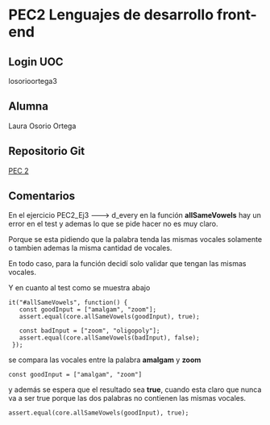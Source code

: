 # PEC2 Lenguajes de desarrollo front-end

## Login UOC
losorioortega3

## Alumna
Laura Osorio Ortega

## Repositorio Git
[PEC 2](https://github.com/laliiosorio/PEC2-FRONTEND)

## Comentarios
En el ejercicio PEC2_Ej3 ---> d_every en la función **allSameVowels** hay un error en el test y ademas lo que se pide hacer no es muy claro.


Porque se esta pidiendo que la palabra tenda las mismas vocales solamente o tambien ademas la misma cantidad de vocales.

En todo caso, para la función decidí solo validar que tengan las mismas vocales.

Y en cuanto al test como se muestra abajo

 ```
 it("#allSameVowels", function() {
    const goodInput = ["amalgam", "zoom"];
    assert.equal(core.allSameVowels(goodInput), true);

    const badInput = ["zoom", "oligopoly"];
    assert.equal(core.allSameVowels(badInput), false);
  });
  ```

se compara las vocales entre la palabra **amalgam** y **zoom**

  `const goodInput = ["amalgam", "zoom"]`

y además se espera que el resultado sea **true**, cuando esta claro que nunca va a ser true porque las dos palabras no contienen las mismas vocales.

  `assert.equal(core.allSameVowels(goodInput), true);`
